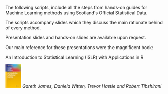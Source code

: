 The following scripts, include all the steps from hands-on guides for Machine Learning methods using Scotland's Official Statistical Data.

The scripts accompany slides which they discuss the main rationate behind of every method.

Presentation slides and hands-on slides are available upon request.

Our main reference for these presentations were the magnificent book:

An Introduction to Statistical Learning (ISLR)
with Applications in R 

![ISLR](islr.jpeg) 	   *Gareth James, Daniela Witten, Trevor Hastie and Robert Tibshirani*
	
